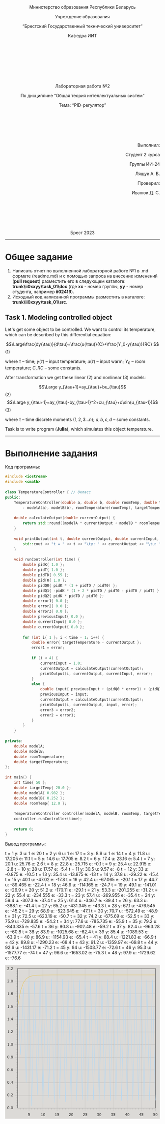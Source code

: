 <p align="center"> Министерство образования Республики Беларусь</p>
<p align="center">Учреждение образования</p>
<p align="center">“Брестский Государственный технический университет”</p>
<p align="center">Кафедра ИИТ</p>
<br><br><br><br><br><br><br>
<p align="center">Лабораторная работа №2</p>
<p align="center">По дисциплине “Общая теория интеллектуальных систем”</p>
<p align="center">Тема: “PID-регулятор”</p>
<br><br><br><br><br>
<p align="right">Выполнил:</p>
<p align="right">Студент 2 курса</p>
<p align="right">Группы ИИ-24</p>
<p align="right">Лящук А. В.</p>
<p align="right">Проверил:</p>
<p align="right">Иванюк Д. С.</p>
<br><br><br><br><br>
<p align="center">Брест 2023</p>

---

# Общее задание #
1. Написать отчет по выполненной лабораторной работе №1 в .md формате (readme.md) и с помощью запроса на внесение изменений (**pull request**) разместить его в следующем каталоге: **trunk\ii0xxyy\task_01\doc** (где **xx** - номер группы, **yy** - номер студента, например **ii02419**).
2. Исходный код написанной программы разместить в каталоге: **trunk\ii0xxyy\task_01\src**.

## Task 1. Modeling controlled object ##
Let's get some object to be controlled. We want to control its temperature, which can be described by this differential equation:

$$\Large\frac{dy(\tau)}{d\tau}=\frac{u(\tau)}{C}+\frac{Y_0-y(\tau)}{RC} $$ (1)

where $\tau$ – time; $y(\tau)$ – input temperature; $u(\tau)$ – input warm; $Y_0$ – room temperature; $C,RC$ – some constants.

After transformation we get these linear (2) and nonlinear (3) models:

$$\Large y_{\tau+1}=ay_{\tau}+bu_{\tau}$$ (2)
$$\Large y_{\tau+1}=ay_{\tau}-by_{\tau-1}^2+cu_{\tau}+d\sin(u_{\tau-1})$$ (3)

where $\tau$ – time discrete moments ($1,2,3{\dots}n$); $a,b,c,d$ – some constants.

Task is to write program (**Julia**), which simulates this object temperature.

---

# Выполнение задания #

Код программы:
```C++
#include <iostream>
#include <cmath>

class TemperatureController { // 8класс
public:
    TemperatureController(double a, double b, double roomTemp, double targetTemp)
        : modelA(a), modelB(b), roomTemperature(roomTemp), targetTemperature(targetTemp) {}

    double calculateOutput(double currentOutput) {
        return std::round((modelA * currentOutput + modelB * roomTemperature) * 10) / 10;
    }

    void printOutput(int t, double currentOutput, double currentInput, double error) {
        std::cout << "t = " << t << "\ty: " << currentOutput << "\tu: " << currentInput << "\te: " << error << std::endl;
    }

    void runController(int time) {
        double pidK{ 1.0 };
        double pidT{ 1.0 };
        double pidTD{ 0.55 };
        double pidT0{ 1.0 };
        double pidQ0{ pidK * (1 + pidTD / pidT0) };
        double pidQ1{ -pidK * (1 + 2 * pidTD / pidT0 - pidT0 / pidT) };
        double pidQ2{ pidK * pidTD / pidT0 };
        double error1{ 0.0 };
        double error2{ 0.0 };
        double error3{ 0.0 };
        double previousInput{ 0.0 };
        double currentInput{ 0.0 };
        double currentOutput{ 0.0 };

        for (int i{ 1 }; i < time - 1; i++) {
            double error{ targetTemperature - currentOutput };
            error1 = error;

            if (i < 4) {
                currentInput = 1.0;
                currentOutput = calculateOutput(currentOutput);
                printOutput(i, currentOutput, currentInput, error);
            }
            else {
                double input{ previousInput + (pidQ0 * error1) + (pidQ1 * error2) + (pidQ2 * error3) };
                previousInput = input;
                currentOutput = calculateOutput(currentOutput);
                printOutput(i, currentOutput, input, error);
                error3 = error2;
                error2 = error1;
            }
        }
    }

private:
    double modelA;
    double modelB;
    double roomTemperature;
    double targetTemperature;
};

int main() {
    int time{ 50 };
    double targetTemp{ 20.0 };
    double modelA{ 0.982 };
    double modelB{ 0.252 };
    double roomTemp{ 12.0 };

    TemperatureController controller(modelA, modelB, roomTemp, targetTemp);
    controller.runController(time);

    return 0;
}
```     

Вывод программы:

t = 1	y: 3	u: 1	e: 20
t = 2	y: 6	u: 1	e: 17
t = 3	y: 8.9	u: 1	e: 14
t = 4	y: 11.8	u: 17.205	e: 11.1
t = 5	y: 14.6	u: 17.705	e: 8.2
t = 6	y: 17.4	u: 23.16	e: 5.4
t = 7	y: 20.1	u: 25.76	e: 2.6
t = 8	y: 22.8	u: 25.715	e: -0.1
t = 9	y: 25.4	u: 22.915	e: -2.8
t = 10	y: 28	u: 17.57	e: -5.4
t = 11	y: 30.5	u: 9.57	e: -8
t = 12	y: 33	u: -0.875	e: -10.5
t = 13	y: 35.4	u: -13.875	e: -13
t = 14	y: 37.8	u: -29.22	e: -15.4
t = 15	y: 40.1	u: -47.02	e: -17.8
t = 16	y: 42.4	u: -67.065	e: -20.1
t = 17	y: 44.7	u: -89.465	e: -22.4
t = 18	y: 46.9	u: -114.165	e: -24.7
t = 19	y: 49.1	u: -141.01	e: -26.9
t = 20	y: 51.2	u: -170.11	e: -29.1
t = 21	y: 53.3	u: -201.255	e: -31.2
t = 22	y: 55.4	u: -234.555	e: -33.3
t = 23	y: 57.4	u: -269.955	e: -35.4
t = 24	y: 59.4	u: -307.3	e: -37.4
t = 25	y: 61.4	u: -346.7	e: -39.4
t = 26	y: 63.3	u: -388.1	e: -41.4
t = 27	y: 65.2	u: -431.345	e: -43.3
t = 28	y: 67.1	u: -476.545	e: -45.2
t = 29	y: 68.9	u: -523.645	e: -47.1
t = 30	y: 70.7	u: -572.49	e: -48.9
t = 31	y: 72.5	u: -623.19	e: -50.7
t = 32	y: 74.2	u: -675.69	e: -52.5
t = 33	y: 75.9	u: -729.835	e: -54.2
t = 34	y: 77.6	u: -785.735	e: -55.9
t = 35	y: 79.2	u: -843.335	e: -57.6
t = 36	y: 80.8	u: -902.48	e: -59.2
t = 37	y: 82.4	u: -963.28	e: -60.8
t = 38	y: 83.9	u: -1025.68	e: -62.4
t = 39	y: 85.4	u: -1089.53	e: -63.9
t = 40	y: 86.9	u: -1154.93	e: -65.4
t = 41	y: 88.4	u: -1221.83	e: -66.9
t = 42	y: 89.8	u: -1290.23	e: -68.4
t = 43	y: 91.2	u: -1359.97	e: -69.8
t = 44	y: 92.6	u: -1431.17	e: -71.2
t = 45	y: 94	u: -1503.77	e: -72.6
t = 46	y: 95.3	u: -1577.77	e: -74
t = 47	y: 96.6	u: -1653.02	e: -75.3
t = 48	y: 97.9	u: -1729.62	e: -76.6

![График моделей с t = 50:](linear.png)
